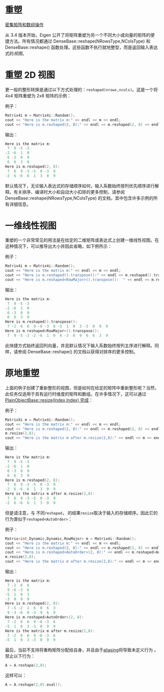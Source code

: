# 重塑

[密集矩阵和数组操作](https://eigen.tuxfamily.org/dox/group__DenseMatrixManipulation__chapter.html)

从 3.4 版本开始，Eigen 公开了将矩阵重塑为另一个不同大小或向量的矩阵的便捷方法。所有情况都通过 DenseBase::reshape(NRowsType,NColsType) 和 DenseBase::reshape() 函数处理。这些函数不执行就地整型，而是返回输入表达式的*视图*。

# 重塑 2D 视图

更一般的整形转换是通过以下方式处理的：`reshaped(nrows,ncols)`。这是一个将 4x4 矩阵重塑为 2x8 矩阵的示例：

例子：

```cpp
Matrix4i m = Matrix4i::Random();
cout << "Here is the matrix m:" << endl << m << endl;
cout << "Here is m.reshaped(2, 8):" << endl << m.reshaped(2, 8) << endl;
```

输出：

```cpp
Here is the matrix m:
 7  9 -5 -3
-2 -6  1  0
 6 -3  0  9
 6  6  3  9
Here is m.reshaped(2, 8):
 7  6  9 -3 -5  0 -3  9
-2  6 -6  6  1  3  0  9
```

默认情况下，无论输入表达式的存储顺序如何，输入系数始终按列优先顺序进行解释。有关排序、编译时大小和自动大小扣除的更多控制，请参阅 DenseBase::reshape(NRowsType,NColsType) 的文档，其中包含许多示例的所有详细信息。

# 一维线性视图

重塑的一个非常常见的用法是在给定的二维矩阵或表达式上创建一维线性视图。在这种情况下，可以推导出大小并因此省略，如下例所示：

例子：

```cpp
Matrix4i m = Matrix4i::Random();
cout << "Here is the matrix m:" << endl << m << endl;
cout << "Here is m.reshaped().transpose():" << endl << m.reshaped().transpose() << endl;
cout << "Here is m.reshaped<RowMajor>().transpose():  " << endl << m.reshaped<RowMajor>().transpose() << endl;
```

输出：

```cpp
Here is the matrix m:
 7  9 -5 -3
-2 -6  1  0
 6 -3  0  9
 6  6  3  9
Here is m.reshaped().transpose():
 7 -2  6  6  9 -6 -3  6 -5  1  0  3 -3  0  9  9
Here is m.reshaped<RowMajor>().transpose():  
 7  9 -5 -3 -2 -6  1  0  6 -3  0  9  6  6  3  9
```

此快捷方式始终返回列向量，并且默认情况下输入系数始终按列主序进行解释。同样，请参阅 DenseBase::reshape() 的文档以获得对排序的更多控制。

# 原地重塑

上面的例子创建了重新整形的视图，但是如何在给定的矩阵中重新整形呢？当然，此任务仅适用于具有运行时维度的矩阵和数组。在许多情况下，这可以通过[PlainObjectBase::resize(Index,Index) 完成](https://eigen.tuxfamily.org/dox/classEigen_1_1PlainObjectBase.html#a9fd0703bd7bfe89d6dc80e2ce87c312a)：

例子：

```cpp
MatrixXi m = Matrix4i::Random();
cout << "Here is the matrix m:" << endl << m << endl;
cout << "Here is m.reshaped(2, 8):" << endl << m.reshaped(2, 8) << endl;
m.resize(2,8);
cout << "Here is the matrix m after m.resize(2,8):" << endl << m << endl;
```

输出：

```cpp
Here is the matrix m:
 7  9 -5 -3
-2 -6  1  0
 6 -3  0  9
 6  6  3  9
Here is m.reshaped(2, 8):
 7  6  9 -3 -5  0 -3  9
-2  6 -6  6  1  3  0  9
Here is the matrix m after m.resize(2,8):
 7  6  9 -3 -5  0 -3  9
-2  6 -6  6  1  3  0  9
```

但是请注意，与 不同`reshaped`， 的结果`resize`取决于输入的存储顺序。因此它的行为类似于`reshaped<AutoOrder>`：

例子：

```cpp
Matrix<int,Dynamic,Dynamic,RowMajor> m = Matrix4i::Random();
cout << "Here is the matrix m:" << endl << m << endl;
cout << "Here is m.reshaped(2, 8):" << endl << m.reshaped(2, 8) << endl;
cout << "Here is m.reshaped<AutoOrder>(2, 8):" << endl << m.reshaped<AutoOrder>(2, 8) << endl;
m.resize(2,8);
cout << "Here is the matrix m after m.resize(2,8):" << endl << m << endl;
```

输出：

```cpp
Here is the matrix m:
 7 -2  6  6
 9 -6 -3  6
-5  1  0  3
-3  0  9  9
Here is m.reshaped(2, 8):
 7 -5 -2  1  6  0  6  3
 9 -3 -6  0 -3  9  6  9
Here is m.reshaped<AutoOrder>(2, 8):
 7 -2  6  6  9 -6 -3  6
-5  1  0  3 -3  0  9  9
Here is the matrix m after m.resize(2,8):
 7 -2  6  6  9 -6 -3  6
-5  1  0  3 -3  0  9  9
```

最后，当前不支持将重构矩阵分配给自身，并且由于[aliasing](https://eigen.tuxfamily.org/dox/group__TopicAliasing.html)将导致未定义行为 。禁止以下行为：

```cpp
A = A.reshape(2,8); 
```

这样可以：

```cpp
A = A.reshape(2,8).eval(); 
```